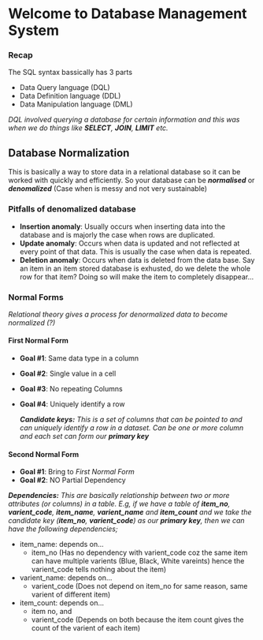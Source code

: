 # Welcome to Database Management System

### Recap
The SQL syntax bassically has 3 parts
* Data Query language (DQL)
* Data Definition language (DDL)
* Data Manipulation language (DML)

*DQL involved querying a database for certain information and this was when we do things like **SELECT**, __JOIN__, **LIMIT** etc.*

## Database Normalization
This is basically a way to store data in a relational database so it can be worked with quickly and efficiently. So your database can be ***normalised*** or ***denomalized*** (Case when is messy and not very sustainable)

### Pitfalls of denomalized database
* **Insertion anomaly**: Usually occurs when inserting data into the database and is majorly the case when rows are duplicated.
* **Update anomaly**: Occurs when data is updated and not reflected at every point of that data. This is usually the case when data is repeated.
* **Deletion anomaly**: Occurs when data is deleted from the data base. Say an item in an item stored database is exhusted, do we delete the whole row for that item? Doing so will make the item to completely disappear...

### Normal Forms
_Relational theory gives a process for denormalized data to become normalized (?)_ 

#### First Normal Form
* **Goal #1**: Same data type in a column
* **Goal #2**: Single value in a cell
* **Goal #3**: No repeating Columns
* **Goal #4**: Uniquely identify a row

  ***Candidate keys:*** *This is a set of columns that can be pointed to and can uniquely identify a row in a dataset. Can be one or more column and each set can form our __primary key__*

#### Second Normal Form
* **Goal #1**: Bring to *First Normal Form*
* **Goal #2**: NO Partial Dependency

 ***Dependencies:*** *This are basically relationship between two or more attributes (or columns) in a table. E.g, if we have a table of **item_no**, **varient_code**, **item_name**, **varient_name** and **item_count** and we take the candidate key (**item_no**, **varient_code**) as our **primary key**, then we can have the following dependencies;*
 * item_name: depends on...
    * item_no (Has no dependency with varient_code coz the same item can have multiple varients (Blue, Black, White vareints) hence the varient_code tells nothing about the item)
 * varient_name: depends on...
    * varient_code (Does not depend on item_no for same reason, same varient of different item)
 * item_count: depends on...
    * item no, and
    * varient_code (Depends on both because the item count gives the count of the varient of each item)